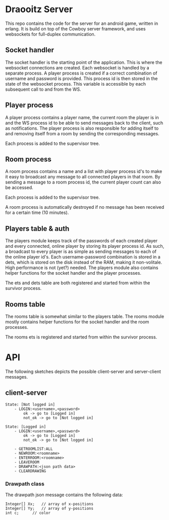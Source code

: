 # Draooitz Server
This repo contains the code for the server for an android game, written in erlang. It is build on top of the Cowboy server framework, and uses websockets for full-duplex communication. 

## Socket handler
The socket handler is the starting point of the application. This is where the websocket connections are created. Each websocket is handled by a separate process. A player process is created if a correct combination of username and password is provided. This process id is then stored in the state of the websocket process. This variable is accessible by each subsequent call to and from the WS.

## Player process
A player process contains a player name, the current room the player is in and the WS process id to be able to send messages back to the client, such as notifications. The player process is also responsible for adding itself to and removing itself from a room by sending the corresponding messages. 

Each process is added to the supervisor tree.

## Room process
A room process contains a name and a list with player process id's to make it easy to broadcast any message to all connected players in that room. By sending a message to a room process id, the current player count can also be accessed. 

Each process is added to the supervisor tree.

A room process is automatically destroyed if no message has been received for a certain time (10 minutes).

## Players table & auth
The players module keeps track of the passwords of each created player and every connected, online player by storing its player process id. As such, a broadcast to every player is as simple as sending messages to each of the online player id's. Each username-password combination is stored in a dets, which is stored on the disk instead of the RAM, making it non-volitale. High performance is not (yet?) needed. The players module also contains helper functions for the socket handler and the player processes.

The ets and dets table are both registered and started from within the survivor process.

## Rooms table 
The rooms table is somewhat similar to the players table. The rooms module mostly contains helper functions for the socket handler and the room processes.

The rooms ets is registered and started from within the survivor process.

# API
The following sketches depicts the possible client-server and server-client messages.

## client-server

```
State: [Not logged in]
    - LOGIN:<username>,<password>
        ok -> go to [Logged in]
        not_ok -> go to [Not logged in]

State: [Logged in]
    - LOGIN:<username>,<password>
        ok -> go to [Logged in]
        not_ok -> go to [Not logged in]

    - GETROOMLIST:ALL
    - NEWROOM:<roomname>
    - ENTERROOM:<roomname>
    - LEAVEROOM
    - DRAWPATH:<json path data>
    - CLEARDRAWING
```

### Drawpath class
The drawpath json message contains the following data:
```
Integer[] Xx;   // array of x-positions
Integer[] Yy;   // array of y-positions
int c;      // color
```
